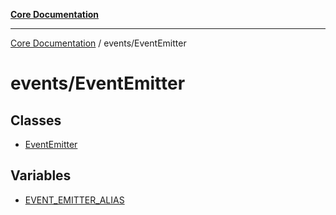 [**Core Documentation**](../../README.md)

***

[Core Documentation](../../README.md) / events/EventEmitter

# events/EventEmitter

## Classes

- [EventEmitter](classes/EventEmitter.md)

## Variables

- [EVENT\_EMITTER\_ALIAS](variables/EVENT_EMITTER_ALIAS.md)
